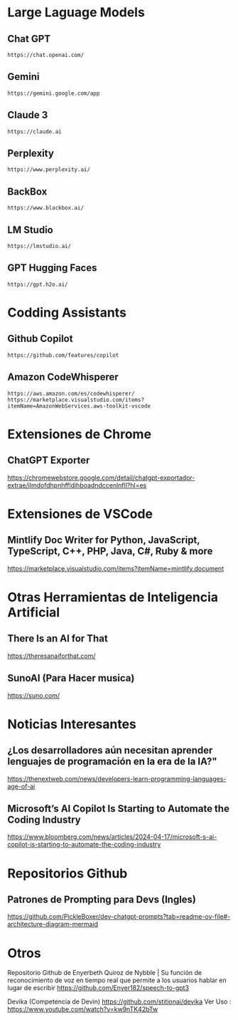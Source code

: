 # Large Laguage Models

## Chat GPT
	https://chat.openai.com/

## Gemini
	https://gemini.google.com/app

## Claude 3
	https://claude.ai

## Perplexity
	https://www.perplexity.ai/

## BackBox
	https://www.blackbox.ai/

## LM Studio
	https://lmstudio.ai/

## GPT Hugging Faces
	https://gpt.h2o.ai/

# Codding Assistants

## Github Copilot
	https://github.com/features/copilot
 
## Amazon CodeWhisperer
	https://aws.amazon.com/es/codewhisperer/
 	https://marketplace.visualstudio.com/items?itemName=AmazonWebServices.aws-toolkit-vscode

# Extensiones de Chrome

## ChatGPT Exporter
https://chromewebstore.google.com/detail/chatgpt-exportador-extrae/ilmdofdhpnhffldihboadndccenlnfll?hl=es

# Extensiones de VSCode

## Mintlify Doc Writer for Python, JavaScript, TypeScript, C++, PHP, Java, C#, Ruby & more
https://marketplace.visualstudio.com/items?itemName=mintlify.document

# Otras Herramientas de Inteligencia Artificial

## There Is an AI for That
https://theresanaiforthat.com/

## SunoAI (Para Hacer musica)
https://suno.com/

# Noticias Interesantes
## ¿Los desarrolladores aún necesitan aprender lenguajes de programación en la era de la IA?"
https://thenextweb.com/news/developers-learn-programming-languages-age-of-ai
## Microsoft’s AI Copilot Is Starting to Automate the Coding Industry
https://www.bloomberg.com/news/articles/2024-04-17/microsoft-s-ai-copilot-is-starting-to-automate-the-coding-industry

# Repositorios Github
## Patrones de Prompting para Devs (Ingles)
https://github.com/PickleBoxer/dev-chatgpt-prompts?tab=readme-ov-file#-architecture-diagram-mermaid

# Otros
Repositorio Github de Enyerbeth Quiroz de Nybble 
| Su función de reconocimiento de voz en tiempo real que permite a los usuarios hablar en lugar de escribir
https://github.com/Enyer182/speech-to-gpt3

Devika (Competencia de Devin)
https://github.com/stitionai/devika
Ver Uso : https://www.youtube.com/watch?v=kw9nTK42bTw
